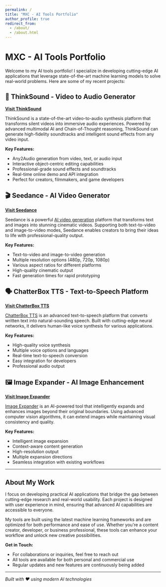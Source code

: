 ```yaml
---
permalink: /
title: "MXC - AI Tools Portfolio"
author_profile: true
redirect_from: 
  - /about/
  - /about.html
---
```


# MXC - AI Tools Portfolio

Welcome to my AI tools portfolio! I specialize in developing cutting-edge AI applications that leverage state-of-the-art machine learning models to solve real-world problems. Here are some of my recent projects:

## 🎵 ThinkSound - Video to Audio Generator

**[Visit ThinkSound](https://thinksound.app/)**

ThinkSound is a state-of-the-art video-to-audio synthesis platform that transforms silent videos into immersive audio experiences. Powered by advanced multimodal AI and Chain-of-Thought reasoning, ThinkSound can generate high-fidelity soundtracks and intelligent sound effects from any video input.

**Key Features:**
- Any2Audio generation from video, text, or audio input
- Interactive object-centric editing capabilities
- Professional-grade sound effects and soundtracks
- Real-time online demo and API integration
- Perfect for creators, filmmakers, and game developers

## 🎬 Seedance - AI Video Generator

**[Visit Seedance](https://seedance.run/)**

Seedance is a powerful [AI video generation](https://seedance.run/) platform that transforms text and images into stunning cinematic videos. Supporting both text-to-video and image-to-video modes, Seedance enables creators to bring their ideas to life with professional-quality output.

**Key Features:**
- Text-to-video and image-to-video generation
- Multiple resolution options (480p, 720p, 1080p)
- Various aspect ratios for different platforms
- High-quality cinematic output
- Fast generation times for rapid prototyping

## 🗣️ ChatterBox TTS - Text-to-Speech Platform

**[Visit ChatterBox TTS](https://chatterboxtts.net/)**

[ChatterBox TTS](https://chatterboxtts.net/) is an advanced text-to-speech platform that converts written text into natural-sounding speech. Built with cutting-edge neural networks, it delivers human-like voice synthesis for various applications.

**Key Features:**
- High-quality voice synthesis
- Multiple voice options and languages
- Real-time text-to-speech conversion
- Easy integration for developers
- Professional audio output

## 🖼️ Image Expander - AI Image Enhancement

**[Visit Image Expander](https://imageexpander.org/)**

[Image Expander](https://imageexpander.org/) is an AI-powered tool that intelligently expands and enhances images beyond their original boundaries. Using advanced computer vision algorithms, it can extend images while maintaining visual consistency and quality.

**Key Features:**
- Intelligent image expansion
- Context-aware content generation
- High-resolution output
- Multiple expansion directions
- Seamless integration with existing workflows

---

## About My Work

I focus on developing practical AI applications that bridge the gap between cutting-edge research and real-world usability. Each project is designed with user experience in mind, ensuring that advanced AI capabilities are accessible to everyone.

My tools are built using the latest machine learning frameworks and are optimized for both performance and ease of use. Whether you're a content creator, developer, or business professional, these tools can enhance your workflow and unlock new creative possibilities.

**Get in Touch:**
- For collaborations or inquiries, feel free to reach out
- All tools are available for both personal and commercial use
- Regular updates and new features are continuously being added

---

*Built with ❤️ using modern AI technologies*
